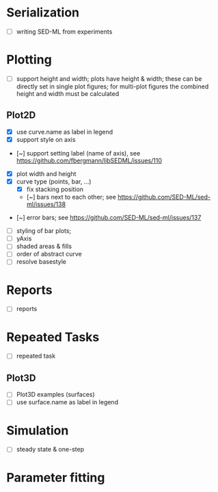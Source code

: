 # Serialization
- [ ] writing SED-ML from experiments

# Plotting
- [ ] support height and width;
      plots have height & width; these can be directly set in single plot figures;
      for multi-plot figures the combined height and width must be calculated
## Plot2D
- [x] use curve.name as label in legend
- [x] support style on axis
- [~] support setting label (name of axis), see https://github.com/fbergmann/libSEDML/issues/110
- [x] plot width and height  
- [x] curve type (points, bar, ...)
  - [x] fix stacking position
  - [~] bars next to each other; see https://github.com/SED-ML/sed-ml/issues/138  
- [~] error bars; see https://github.com/SED-ML/sed-ml/issues/137
- [ ] styling of bar plots; 
- [ ] yAxis  
- [ ] shaded areas & fills
- [ ] order of abstract curve
- [ ] resolve basestyle

# Reports
- [ ] reports
# Repeated Tasks
- [ ] repeated task

## Plot3D
- [ ] Plot3D examples (surfaces)
- [ ] use surface.name as label in legend

# Simulation
- [ ] steady state & one-step

# Parameter fitting
